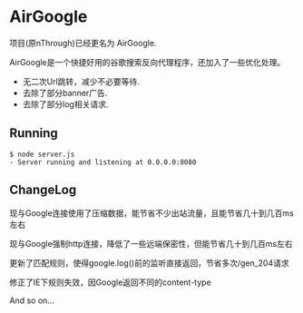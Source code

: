 # AirGoogle

项目(原nThrough)已经更名为 AirGoogle.

AirGoogle是一个快捷好用的谷歌搜索反向代理程序，还加入了一些优化处理。

- 无二次Url跳转，减少不必要等待.
- 去除了部分banner广告.
- 去除了部分log相关请求.

## Running

    $ node server.js
    - Server running and listening at 0.0.0.0:8080
    
## ChangeLog

现与Google连接使用了压缩数据，能节省不少出站流量，且能节省几十到几百ms左右

现与Google强制http连接，降低了一些远端保密性，但能节省几十到几百ms左右

更新了匹配规则，使得google.log()前的监听直接返回，节省多次/gen_204请求

修正了IE下规则失效，因Google返回不同的content-type

And so on...
